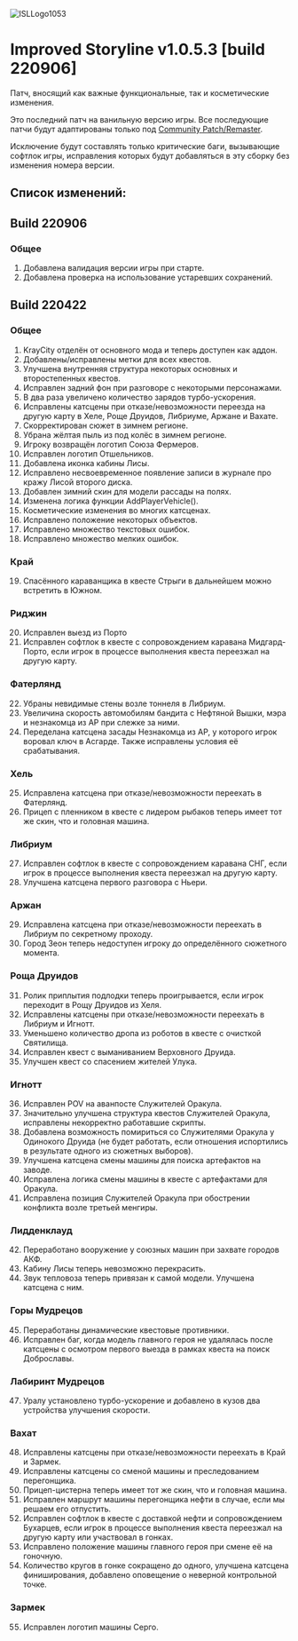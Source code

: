 ![ISLLogo1053](https://i.imgur.com/EtEKwBH.png)
# Improved Storyline v1.0.5.3 [build 220906]

Патч, вносящий как важные функциональные, так и косметические изменения.

Это последний патч на ванильную версию игры. Все последующие патчи будут адаптированы только под [Community Patch/Remaster](https://github.com/DeusExMachinaTeam/EM-CommunityPatch). 

Исключение будут составлять только критические баги, вызывающие софтлок игры, исправления которых будут добавляться в эту сборку без изменения номера версии.


## Список изменений:

## **Build 220906**
### Общее
1. Добавлена валидация версии игры при старте.
2. Добавлена проверка на использование устаревших сохранений.

## **Build 220422**
### Общее

1. KrayCity отделён от основного мода и теперь доступен как аддон.
2. Добавлены/исправлены метки для всех квестов.
3. Улучшена внутренняя структура некоторых основных и второстепенных квестов.
4. Исправлен задний фон при разговоре с некоторыми персонажами.
5. В два раза увеличено количество зарядов турбо-ускорения.
6. Исправлены катсцены при отказе/невозможности переезда на другую карту в Хеле, Роще Друидов, Либриуме, Аржане и Вахате.
7. Скорректирован сюжет в зимнем регионе.
8. Убрана жёлтая пыль из под колёс в зимнем регионе.
9. Игроку возвращён логотип Союза Фермеров.
10. Исправлен логотип Отшельников.
11. Добавлена иконка кабины Лисы.
12. Исправлено несвоевременное появление записи в журнале про кражу Лисой второго диска.
13. Добавлен зимний скин для модели рассады на полях.
14. Изменена логика функции AddPlayerVehicle().
15. Косметические изменения во многих катсценах.
16. Исправлено положение некоторых объектов.
17. Исправлено множество текстовых ошибок.
18. Исправлено множество мелких ошибок.

### Край

19. Спасённого караванщика в квесте Стрыги в дальнейшем можно встретить в Южном.

### Риджин

20. Исправлен выезд из Порто
21. Исправлен софтлок в квесте с сопровождением каравана Мидгард-Порто, если игрок в процессе выполнения квеста переезжал на другую карту.

### Фатерлянд

22. Убраны невидимые стены возле тоннеля в Либриум.
23. Увеличина скорость автомобилям бандита с Нефтяной Вышки, мэра и незнакомца из АР при слежке за ними.
24. Переделана катсцена засады Незнакомца из АР, у которого игрок воровал ключ в Асгарде. Также исправлены условия её срабатывания.

### Хель

25. Исправлена катсцена при отказе/невозможности переехать в Фатерлянд.
26. Прицеп с пленником в квесте с лидером рыбаков теперь имеет тот же скин, что и головная машина.

### Либриум

27. Исправлен софтлок в квесте с сопровождением каравана СНГ, если игрок в процессе выполнения квеста переезжал на другую карту.
28. Улучшена катсцена первого разговора с Ньери.

### Аржан

29. Исправлена катсцена при отказе/невозможности переехать в Либриум по секретному проходу.
30. Город Зеон теперь недоступен игроку до определённого сюжетного момента.

### Роща Друидов

31. Ролик приплытия подлодки теперь проигрывается, если игрок переходит в Рощу Друидов из Хеля.
32. Исправлены катсцены при отказе/невозможности переехать в Либриум и Игнотт.
33. Уменьшено количество дропа из роботов в квесте с очисткой Святилища.
34. Исправлен квест с выманиванием Верховного Друида.
35. Улучшен квест со спасением жителей Улука.

### Игнотт

36. Исправлен POV на аванпосте Служителей Оракула.
37. Значительно улучшена структура квестов Служителей Оракула, исправлены некорректно работавшие скрипты.
38. Добавлена возможность помириться со Служителями Оракула у Одинокого Друида (не будет работать, если отношения испортились в результате одного из сюжетных выборов).
39. Улучшена катсцена смены машины для поиска артефактов на заводе.
40. Исправлена логика смены машины в квесте с артефактами для Оракула.
41. Исправлена позиция Служителей Оракула при обострении конфликта возле третьей менгиры.

### Лидденклауд

42. Переработано вооружение у союзных машин при захвате городов АКФ.
43. Кабину Лисы теперь невозможно перекрасить.
44. Звук тепловоза теперь привязан к самой модели. Улучшена катсцена с ним.

### Горы Мудрецов

45. Переработаны динамические квестовые противники.
46. Исправлен баг, когда модель главного героя не удалялась после катсцены с осмотром первого выезда в рамках квеста на поиск Доброславы.

### Лабиринт Мудрецов

47. Уралу установлено турбо-ускорение и добавлено в кузов два устройства улучшения скорости.

### Вахат

48. Исправлены катсцены при отказе/невозможности переехать в Край и Зармек.
49. Исправлены катсцены со сменой машины и преследованием перегонщика.
50. Прицеп-цистерна теперь имеет тот же скин, что и головная машина.
51. Исправлен маршрут машины перегонщика нефти в случае, если мы решаем его отпустить.
52. Исправлен софтлок в квесте с доставкой нефти и сопровождением Бухарцев, если игрок в процессе выполнения квеста переезжал на другую карту или участвовал в гонках.
53. Исправлено положение машины главного героя при смене её на гоночную.
54. Количество кругов в гонке сокращено до одного, улучшена катсцена финиширования, добавлено оповещение о неверной контрольной точке.

### Зармек

55. Исправлен логотип машины Серго.
